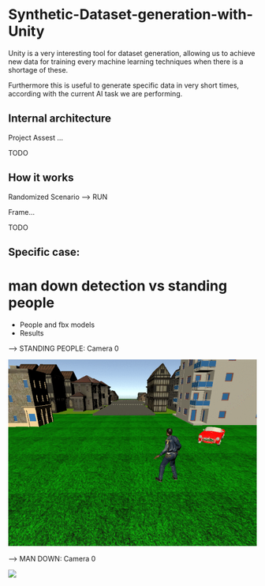 # Synthetic-Dataset-generation-with-Unity

Unity is a very interesting tool for dataset generation, allowing us to achieve new data for training every machine learning techniques when there is a shortage of these.


Furthermore this is useful to generate specific data in very short times, according with the current AI task we are performing.


## Internal architecture
Project
Assest
...

TODO

## How it works
Randomized Scenario --> RUN

Frame...

TODO

## Specific case:

# man down detection vs standing people

- People and fbx models
- Results

--> STANDING PEOPLE: Camera 0

![](./standing-front-view.gif)

--> MAN DOWN: Camera 0

![](./mandown-front-view.gif)
